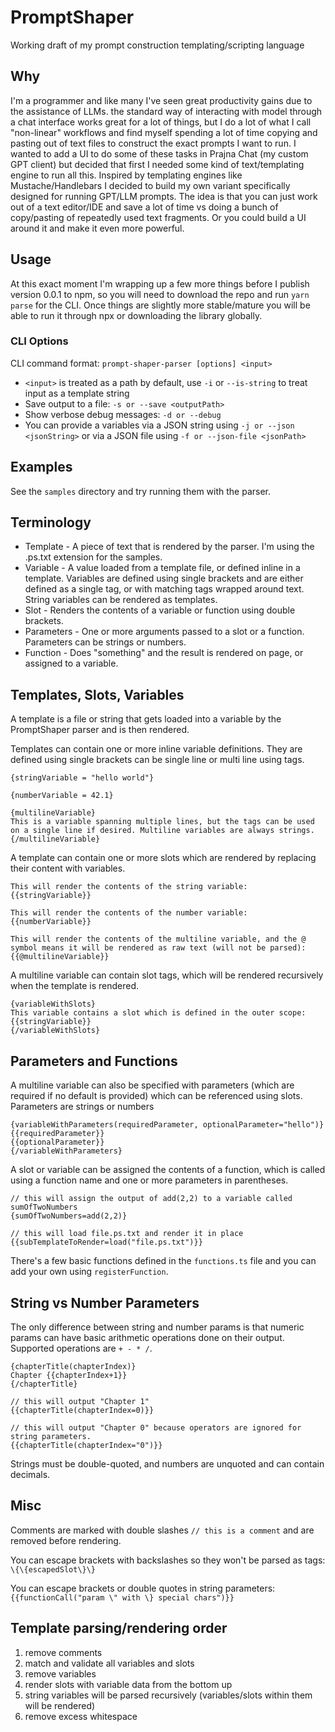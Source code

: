 # PromptShaper
Working draft of my prompt construction templating/scripting language

## Why
I'm a programmer and like many I've seen great productivity gains due to the assistance of LLMs. the standard way of interacting with model through a chat interface works great for a lot of things, but I do a lot of what I call "non-linear" workflows and find myself spending a lot of time copying and pasting out of text files to construct the exact prompts I want to run. I wanted to add a UI to do some of these tasks in Prajna Chat (my custom GPT client) but decided that first I needed some kind of text/templating engine to run all this. Inspired by templating engines like Mustache/Handlebars I decided to build my own variant specifically designed for running GPT/LLM prompts. The idea is that you can just work out of a text editor/IDE and save a lot of time vs doing a bunch of copy/pasting of repeatedly used text fragments. Or you could build a UI around it and make it even more powerful.

## Usage
At this exact moment I'm wrapping up a few more things before I publish version 0.0.1 to npm, so you will need to download the repo and run `yarn parse` for the CLI. Once things are slightly more stable/mature you will be able to run it through npx or downloading the library globally.

### CLI Options
CLI command format: `prompt-shaper-parser [options] <input>`
- `<input>` is treated as a path by default, use `-i` or `--is-string` to treat input as a template string
- Save output to a file: `-s or --save <outputPath>`
- Show verbose debug messages: `-d or --debug`
- You can provide a variables via a JSON string using `-j or --json <jsonString>` or via a JSON file using `-f or --json-file <jsonPath>`

## Examples
See the `samples` directory and try running them with the parser.

## Terminology
- Template - A piece of text that is rendered by the parser. I'm using the .ps.txt extension for the samples.
- Variable - A value loaded from a template file, or defined inline in a template. Variables are defined using single brackets and are either defined as a single tag, or with matching tags wrapped around text. String variables can be rendered as templates.
- Slot - Renders the contents of a variable or function using double brackets.
- Parameters - One or more arguments passed to a slot or a function. Parameters can be strings or numbers.
- Function - Does "something" and the result is rendered on page, or assigned to a variable.

## Templates, Slots, Variables
A template is a file or string that gets loaded into a variable by the PromptShaper parser and is then rendered.

Templates can contain one or more inline variable definitions. They are defined using single brackets can be single line or multi line using tags.
```
{stringVariable = "hello world"}

{numberVariable = 42.1}

{multilineVariable}
This is a variable spanning multiple lines, but the tags can be used on a single line if desired. Multiline variables are always strings.
{/multilineVariable}
```

A template can contain one or more slots which are rendered by replacing their content with variables.
```
This will render the contents of the string variable: {{stringVariable}}

This will render the contents of the number variable: {{numberVariable}}

This will render the contents of the multiline variable, and the @ symbol means it will be rendered as raw text (will not be parsed): {{@multilineVariable}}
```

A multiline variable can contain slot tags, which will be rendered recursively when the template is rendered.
```
{variableWithSlots}
This variable contains a slot which is defined in the outer scope: {{stringVariable}}
{/variableWithSlots}
```

## Parameters and Functions
A multiline variable can also be specified with parameters (which are required if no default is provided) which can be referenced using slots. Parameters are strings or numbers
```
{variableWithParameters(requiredParameter, optionalParameter="hello")}
{{requiredParameter}}
{{optionalParameter}}
{/variableWithParameters}
```

A slot or variable can be assigned the contents of a function, which is called using a function name and one or more parameters in parentheses.
```
// this will assign the output of add(2,2) to a variable called sumOfTwoNumbers
{sumOfTwoNumbers=add(2,2)}

// this will load file.ps.txt and render it in place
{{subTemplateToRender=load("file.ps.txt")}}
```

There's a few basic functions defined in the `functions.ts` file and you can add your own using `registerFunction`.

## String vs Number Parameters
The only difference between string and number params is that numeric params can have basic arithmetic operations done on their output. Supported operations are `+ - * /`.
```
{chapterTitle(chapterIndex)}
Chapter {{chapterIndex+1}}
{/chapterTitle}

// this will output "Chapter 1"
{{chapterTitle(chapterIndex=0)}}

// this will output "Chapter 0" because operators are ignored for string parameters.
{{chapterTitle(chapterIndex="0")}}
```

Strings must be double-quoted, and numbers are unquoted and can contain decimals.

## Misc
Comments are marked with double slashes `// this is a comment` and are removed before rendering.

You can escape brackets with backslashes so they won't be parsed as tags: `\{\{escapedSlot\}\}`

You can escape brackets or double quotes in string parameters: `{{functionCall("param \" with \} special chars")}}`

## Template parsing/rendering order
1) remove comments
2) match and validate all variables and slots
3) remove variables
4) render slots with variable data from the bottom up
5) string variables will be parsed recursively (variables/slots within them will be rendered)
6) remove excess whitespace
